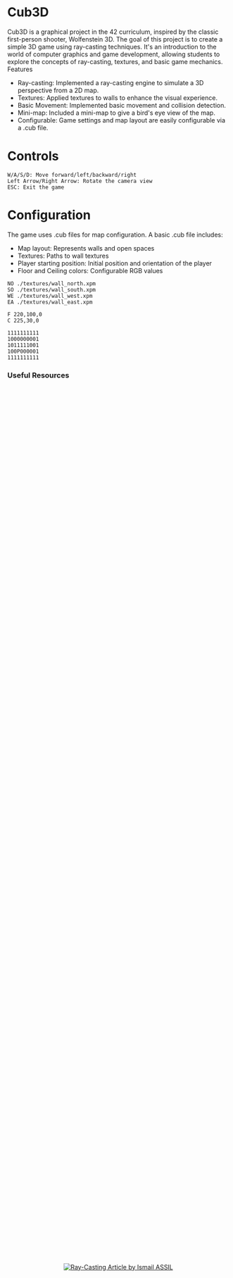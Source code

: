 # Cub3D

Cub3D is a graphical project in the 42 curriculum, inspired by the classic first-person shooter, Wolfenstein 3D. The goal of this project is to create a simple 3D game using ray-casting techniques. It's an introduction to the world of computer graphics and game development, allowing students to explore the concepts of ray-casting, textures, and basic game mechanics.
Features

- Ray-casting: Implemented a ray-casting engine to simulate a 3D perspective from a 2D map.
- Textures: Applied textures to walls to enhance the visual experience.
- Basic Movement: Implemented basic movement and collision detection.
- Mini-map: Included a mini-map to give a bird's eye view of the map.
- Configurable: Game settings and map layout are easily configurable via a .cub file.

# Controls

    W/A/S/D: Move forward/left/backward/right
    Left Arrow/Right Arrow: Rotate the camera view
    ESC: Exit the game

# Configuration

The game uses .cub files for map configuration. A basic .cub file includes:

- Map layout: Represents walls and open spaces
- Textures: Paths to wall textures
- Player starting position: Initial position and orientation of the player
- Floor and Ceiling colors: Configurable RGB values

```text
NO ./textures/wall_north.xpm
SO ./textures/wall_south.xpm
WE ./textures/wall_west.xpm
EA ./textures/wall_east.xpm

F 220,100,0
C 225,30,0

1111111111
1000000001
1011111001
100P000001
1111111111
```


### Useful Resources

<div style="display: flex; justify-content: center; align-items: center; height: 100vh;">
  <a target="_blank" href="https://github-readme-medium-recent-article.vercel.app/medium/@ismailassil/0">
    <img src="https://github-readme-medium-recent-article.vercel.app/medium/@ismailassil/0" alt="Ray-Casting Article by Ismail ASSIL" style="display: block;">
  </a>
</div>
